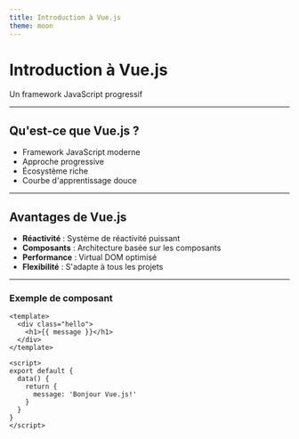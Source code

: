```yaml
---
title: Introduction à Vue.js
theme: moon
---
```


# Introduction à Vue.js

Un framework JavaScript progressif

---

## Qu'est-ce que Vue.js ?

- Framework JavaScript moderne
- Approche progressive
- Écosystème riche
- Courbe d'apprentissage douce

---

## Avantages de Vue.js

- **Réactivité** : Système de réactivité puissant
- **Composants** : Architecture basée sur les composants
- **Performance** : Virtual DOM optimisé
- **Flexibilité** : S'adapte à tous les projets

---

### Exemple de composant

```vue
<template>
  <div class="hello">
    <h1>{{ message }}</h1>
  </div>
</template>

<script>
export default {
  data() {
    return {
      message: 'Bonjour Vue.js!'
    }
  }
}
</script>
